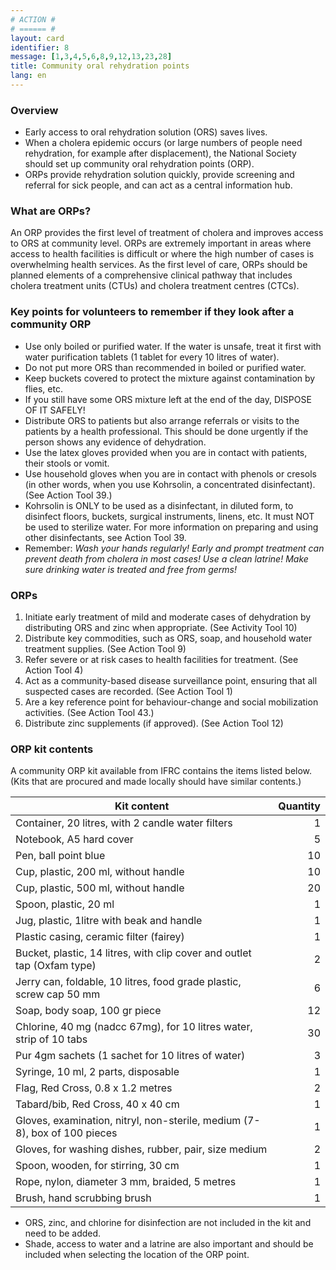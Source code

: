 ```yaml
---
# ACTION #
# ====== #
layout: card
identifier: 8
message: [1,3,4,5,6,8,9,12,13,23,28]
title: Community oral rehydration points
lang: en
---
```


### Overview

- Early access to oral rehydration solution (ORS) saves lives.
- When a cholera epidemic occurs (or large numbers of people need rehydration, for example after displacement), the National Society should set up community oral rehydration points (ORP).
- ORPs provide rehydration solution quickly, provide screening and referral for sick people, and can act as a central information hub.

### What are ORPs?  

An ORP provides the first level of treatment of cholera and improves access to ORS at community level. ORPs are extremely important in areas where access to health facilities is difficult or where the high number of cases is overwhelming health services. As the first level of care, ORPs should be planned elements of a comprehensive clinical pathway that includes cholera treatment units (CTUs) and cholera treatment centres (CTCs).

### Key points for volunteers to remember if they look after a community ORP

- Use only boiled or purified water. If the water is unsafe, treat it first with water purification tablets (1 tablet for every 10 litres of water).
-	Do not put more ORS than recommended in boiled or purified water.
-	Keep buckets covered to protect the mixture against contamination by flies, etc.
-	If you still have some ORS mixture left at the end of the day, DISPOSE OF IT SAFELY!
-	Distribute ORS to patients but also arrange referrals or visits to the patients by a health professional. This should be done urgently if the person shows any evidence of dehydration.
-	Use the latex gloves provided when you are in contact with patients, their stools or vomit.
-	Use household gloves when you are in contact with phenols or cresols (in other words, when you use Kohrsolin, a concentrated disinfectant). (See Action Tool 39.)
-	Kohrsolin is ONLY to be used as a disinfectant, in diluted form, to disinfect floors, buckets, surgical instruments, linens, etc. It must NOT be used to sterilize water. For more information on preparing and using other disinfectants, see Action Tool 39. 
-	Remember: *Wash your hands regularly! Early and prompt treatment can prevent death from cholera in most cases! Use a clean latrine! Make sure drinking water is treated and free from germs!* 

### ORPs

1.	Initiate early treatment of mild and moderate cases of dehydration by distributing ORS and zinc when appropriate. (See Activity Tool 10<a class="crosslink" href="{% render_depth %}{% render_link action|10 %}"><i class="fas fa-external-link-alt" aria-hidden="true"></i></a>)
2.	Distribute key commodities, such as ORS, soap, and household water treatment supplies. (See Action Tool 9<a class="crosslink" href="{% render_depth %}{% render_link action|10 %}"><i class="fas fa-external-link-alt" aria-hidden="true"></i></a>)
3.	Refer severe or at risk cases to health facilities for treatment. (See Action Tool 4<a class="crosslink" href="{% render_depth %}{% render_link action|4 %}"><i class="fas fa-external-link-alt" aria-hidden="true"></i></a>)
4.	Act as a community-based disease surveillance point, ensuring that all suspected cases are recorded. (See Action Tool 1<a class="crosslink" href="{% render_depth %}{% render_link action|1 %}"><i class="fas fa-external-link-alt" aria-hidden="true"></i></a>)
5.	Are a key reference point for behaviour-change and social mobilization activities. (See Action Tool 43.)
6.	Distribute zinc supplements (if approved). (See Action Tool 12<a class="crosslink" href="{% render_depth %}{% render_link action|12 %}"><i class="fas fa-external-link-alt" aria-hidden="true"></i></a>)

### ORP kit contents

A community ORP kit available from IFRC contains the items listed below. (Kits that are procured and made locally should have similar contents.)

| Kit content | Quantity |
|---|---:|
| Container, 20 litres, with 2 candle water filters | 1 |
| Notebook, A5 hard cover | 5 | 
| Pen, ball point blue | 10 | 
| Cup, plastic, 200 ml, without handle | 10 | 
| Cup, plastic, 500 ml, without handle | 20 | 
| Spoon, plastic, 20 ml | 1 | 
| Jug, plastic, 1litre with beak and handle | 1 | 
| Plastic casing, ceramic filter (fairey) | 1 | 
| Bucket, plastic, 14 litres, with clip cover and outlet tap (Oxfam type) | 2 | 
| Jerry can, foldable, 10 litres, food grade plastic, screw cap 50 mm | 6 | 
| Soap, body soap, 100 gr piece | 12 | 
| Chlorine, 40 mg (nadcc 67mg), for 10 litres water, strip of 10 tabs | 30 | 
| Pur 4gm sachets (1 sachet for 10 litres of water) | 3 | 
| Syringe, 10 ml, 2 parts, disposable | 1 | 
| Flag, Red Cross, 0.8 x 1.2 metres | 2 | 
| Tabard/bib, Red Cross, 40 x 40 cm | 1 | 
| Gloves, examination, nitryl, non-sterile, medium (7-8), box of 100 pieces | 1 | 
| Gloves, for washing dishes, rubber, pair, size medium | 2 | 
| Spoon, wooden, for stirring, 30 cm | 1 | 
| Rope, nylon, diameter 3 mm, braided, 5 metres | 1 | 
| Brush, hand scrubbing brush | 1 | 

- ORS, zinc, and chlorine for disinfection are not included in the kit and need to be added.
- Shade, access to water and a latrine are also important and should be included when selecting the location of the ORP point.
